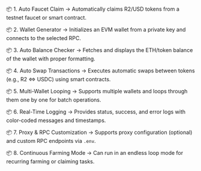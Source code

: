 📦 1. Auto Faucet Claim
    → Automatically claims R2/USD tokens from a testnet faucet or smart contract.

📦 2. Wallet Generator
    → Initializes an EVM wallet from a private key and connects to the selected RPC.

📦 3. Auto Balance Checker
    → Fetches and displays the ETH/token balance of the wallet with proper formatting.

📦 4. Auto Swap Transactions
    → Executes automatic swaps between tokens (e.g., R2 <=> USDC) using smart contracts.

📦 5. Multi-Wallet Looping
    → Supports multiple wallets and loops through them one by one for batch operations.

📦 6. Real-Time Logging
    → Provides status, success, and error logs with color-coded messages and timestamps.

📦 7. Proxy & RPC Customization
    → Supports proxy configuration (optional) and custom RPC endpoints via `.env`.

📦 8. Continuous Farming Mode
    → Can run in an endless loop mode for recurring farming or claiming tasks.
